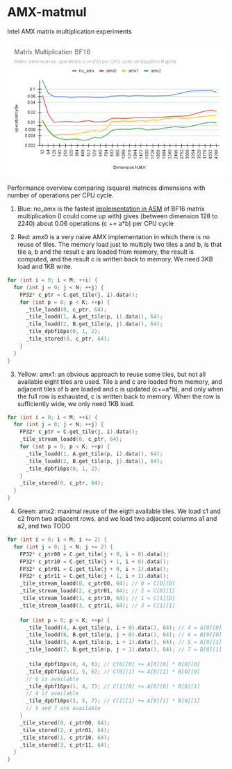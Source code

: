 # AMX-matmul
Intel AMX matrix multiplication experiments

![performance](https://github.com/HJLebbink/AMX-matmul/blob/main/experiments/Matrix%20Multiplication%20BF16.png?raw=true "Performance Overview")

Performance overview comparing (square) matrices dimensions with number of operations per CPU cycle. 
1. Blue: no_amx is the fastest [implementation in ASM](https://github.com/HJLebbink/AMX-matmul/blob/main/generated/asm/tdpbf16ps_N16_M16_K32_no_AMX.asm) of BF16 matrix multiplication (I could come up with) gives (between dimension 128 to 2240) about 0.06 operations (c += a*b) per CPU cycle

2. Red: amx0 is a very naive AMX implementation in which there is no reuse of tiles. The memory load just to multiply two tiles a and b, is that tile a, b and the result c are loaded from memory, the result is computed, and the result c is written back to memory. We need 3KB load and 1KB write.
  
```c++
for (int i = 0; i < M; ++i) {
  for (int j = 0; j < N; ++j) {
    FP32* c_ptr = C.get_tile(j, i).data();
    for (int p = 0; p < K; ++p) {
      _tile_loadd(0, c_ptr, 64);
      _tile_loadd(1, A.get_tile(p, i).data(), 64);
      _tile_loadd(2, B.get_tile(p, j).data(), 64);
      _tile_dpbf16ps(0, 1, 2);
      _tile_stored(0, c_ptr, 64);
    }
  }
}
```

3. Yellow: amx1: an obvious approach to reuse some tiles, but not all available eight tiles are used. Tile a and c are loaded from memory, and adjacent tiles of b are loaded and c is updated (c+=a*b), and only when the full row is exhausted, c is written back to memory. When the row is sufficiently wide, we only need 1KB load.

```c++
for (int i = 0; i < M; ++i) {
  for (int j = 0; j < N; ++j) {
    FP32* c_ptr = C.get_tile(j, i).data();
    _tile_stream_loadd(0, c_ptr, 64);
    for (int p = 0; p < K; ++p) {
      _tile_loadd(1, A.get_tile(p, i).data(), 64);
      _tile_loadd(2, B.get_tile(p, j).data(), 64);
      _tile_dpbf16ps(0, 1, 2);
    }
    _tile_stored(0, c_ptr, 64);
  }
}
```

4. Green: amx2: maximal reuse of the eigth available tiles. We load c1 and c2 from two adjacent rows, and we load two adjacent columns a1 and a2, and two TODO

```c++
for (int i = 0; i < M; i += 2) {
  for (int j = 0; j < N; j += 2) {
    FP32* c_ptr00 = C.get_tile(j + 0, i + 0).data();
    FP32* c_ptr10 = C.get_tile(j + 1, i + 0).data();
    FP32* c_ptr01 = C.get_tile(j + 0, i + 1).data();
    FP32* c_ptr11 = C.get_tile(j + 1, i + 1).data();
    _tile_stream_loadd(0, c_ptr00, 64); // 0 = C[0][0]
    _tile_stream_loadd(2, c_ptr01, 64); // 2 = C[0][1]
    _tile_stream_loadd(1, c_ptr10, 64); // 1 = C[1][0]
    _tile_stream_loadd(3, c_ptr11, 64); // 3 = C[1][1]

    for (int p = 0; p < K; ++p) {
      _tile_loadd(4, A.get_tile(p, i + 0).data(), 64); // 4 = A[0][0]
      _tile_loadd(6, B.get_tile(p, j + 0).data(), 64); // 6 = B[0][0]
      _tile_loadd(5, A.get_tile(p, i + 1).data(), 64); // 5 = A[0][1]
      _tile_loadd(7, B.get_tile(p, j + 1).data(), 64); // 7 = B[0][1]

      _tile_dpbf16ps(0, 4, 6); // C[0][0] += A[0][0] * B[0][0]
      _tile_dpbf16ps(2, 5, 6); // C[0][1] += A[0][1] * B[0][0]
      // 6 is available
      _tile_dpbf16ps(1, 4, 7); // C[1][0] += A[0][0] * B[0][1]
      // 4 if available
      _tile_dpbf16ps(3, 5, 7); // C[1][1] += A[0][1] * B[0][1]
      // 5 and 7 are available
    }
    _tile_stored(0, c_ptr00, 64);
    _tile_stored(2, c_ptr01, 64);
    _tile_stored(1, c_ptr10, 64);
    _tile_stored(3, c_ptr11, 64);
  }
}
```

